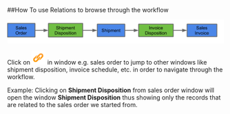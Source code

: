 ---
---
##How To use Relations to browse through the workflow

![Workflow](../_images/workflow_simple_order_to_invoice.png)

Click on ![Icon](../_images/icon_relation.png) in window e.g. sales order to jump to other windows like shipment disposition, invoice schedule, etc. in order to navigate through the workflow.

Example: Clicking on **Shipment Disposition** from sales order window will open the window **Shipment Disposition** thus  showing only the records that are related to the sales order we started from.
